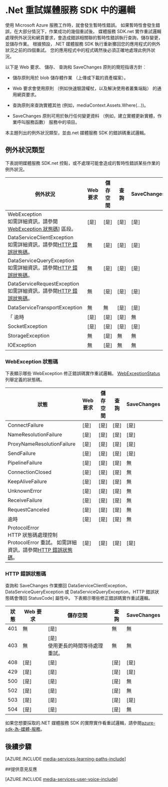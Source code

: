 <properties
    pageTitle="重試邏輯媒體服務 sdk.NET |Microsoft Azure"
    description="主題提供.NET 媒體服務 sdk 重試邏輯的概觀。"
    authors="Juliako"
    manager="erikre"
    editor=""
    services="media-services"
    documentationCenter=""/>

<tags
    ms.service="media-services"
    ms.workload="media"
    ms.tgt_pltfrm="na"
    ms.devlang="na"
    ms.topic="article"
    ms.date="10/25/2016" 
    ms.author="juliako"/>


# <a name="retry-logic-in-the-media-services-sdk-for-net"></a>.Net 重試媒體服務 SDK 中的邏輯

使用 Microsoft Azure 服務工作時，就會發生暫時性錯誤。 如果暫時性會發生錯誤，在大部分情況下，作業成功的幾個重試後。 媒體服務 SDK.net 實作重試邏輯處理例外狀況和網頁要求，會造成錯誤相關聯的暫時性錯誤執行查詢，儲存變更，並儲存作業。  根據預設，.NET 媒體服務 SDK 執行重新擲回您的應用程式的例外狀況之前的四個重試。 您的應用程式中的程式碼然後必須正確地處理此例外狀況。  
  
 以下是 Web 要求、 儲存、 查詢和 SaveChanges 原則的簡短指導方針︰  
  
-   儲存原則用於 blob 儲存體作業 （上傳或下載的資產檔案）。  
  
-   Web 要求會使用原則 （例如快速驗證權杖，以及解決使用者叢集端點） 的通用網頁要求。  
  
-   查詢原則來查詢實體其他 (例如，mediaContext.Assets.Where(...))。  
  
-   SaveChanges 原則可用於執行任何變更資料 （例如，建立實體更新實體，作業呼叫服務函數） 服務中的項目。  
  
 本主題列出的例外狀況類型，並由.net 媒體服務 SDK 的錯誤碼重試邏輯。  
  
## <a name="exception-types"></a>例外狀況類型  

下表說明媒體服務 SDK.net 控點，或不處理可能會造成的暫時性錯誤某些作業的例外狀況。  
  
例外狀況|Web 要求|儲存空間|查詢|SaveChanges
----|------|----|---|---
WebException<br/>如需詳細資訊，請參閱[WebException 狀態碼](media-services-retry-logic-in-dotnet-sdk.md#WebExceptionStatus)] 區段。|[是]|[是]|[是]|[是]  
DataServiceClientException<br/> 如需詳細資訊，請參閱[HTTP 錯誤狀態碼](media-services-retry-logic-in-dotnet-sdk.md#HTTPStatusCode)。|無|[是]|[是]|[是]
DataServiceQueryException<br/> 如需詳細資訊，請參閱[HTTP 錯誤狀態碼](media-services-retry-logic-in-dotnet-sdk.md#HTTPStatusCode)。|無|[是]|[是]|[是]  
DataServiceRequestException<br/> 如需詳細資訊，請參閱[HTTP 錯誤狀態碼](media-services-retry-logic-in-dotnet-sdk.md#HTTPStatusCode)。|無|[是]|[是]|[是]  
DataServiceTransportException|無|無|[是]|[是]
「 逾時|[是]|[是]|[是]|無
SocketException|[是]|[是]|[是]|[是]  
StorageException|無|[是]|無|無 
IOException|無|[是]|無|無
  
###  <a name="WebExceptionStatus"></a>WebException 狀態碼  

下表顯示哪些 WebException 修正錯誤碼實作重試邏輯。 [WebExceptionStatus](http://msdn.microsoft.com/library/system.net.webexceptionstatus.aspx)列舉定義的狀態碼。  
  
狀態|Web 要求|儲存空間|查詢|SaveChanges  
-----|-----------------|-------------|-----------|----------  
ConnectFailure|[是]|[是]|[是]|[是]
NameResolutionFailure|[是]|[是]|[是]|[是]  
ProxyNameResolutionFailure|[是]|[是]|[是]|[是]  
SendFailure|[是]|[是]|[是]|[是]
PipelineFailure|[是]|[是]|[是]|無  
ConnectionClosed|[是]|[是]|[是]|無  
KeepAliveFailure|[是]|[是]|[是]|無  
UnknownError|[是]|[是]|[是]|無 
ReceiveFailure|[是]|[是]|[是]|無  
RequestCanceled|[是]|[是]|[是]|無  
逾時|[是]|[是]|[是]|無
ProtocolError <br/>HTTP 狀態碼處理控制 ProtocolError 重試。 如需詳細資訊，請參閱[HTTP 錯誤狀態碼](media-services-retry-logic-in-dotnet-sdk.md#HTTPStatusCode)。|[是]|[是]|[是]|[是]|  
  
###  <a name="HTTPStatusCode"></a>HTTP 錯誤狀態碼  

查詢和 SaveChanges 作業擲回 DataServiceClientException、 DataServiceQueryException 或 DataServiceQueryException，HTTP 錯誤狀態碼會傳回 StatusCode] 屬性中。  下表顯示哪些修正錯誤碼實作重試邏輯。  
  
 
狀態|Web 要求|儲存空間|查詢|SaveChanges 
---|----|----|----|----
401|無|[是]|無|無
403|無|[是]<br/>使用更長的時間等待處理重試。|無|無  
408|[是]|[是]|[是]|[是]
429|[是]|[是]|[是]|[是]  
500|[是]|[是]|[是]|無  
502|[是]|[是]|[是]|無  
503|[是]|[是]|[是]|[是]  
504|[是]|[是]|[是]|無  
  
如果您想要採取的.NET 媒體服務 SDK 的實際實作看重試邏輯，請參閱[azure-sdk-為-媒體-服務](https://github.com/Azure/azure-sdk-for-media-services/tree/dev/src/net/Client/TransientFaultHandling)。

## <a name="next-steps"></a>後續步驟

[AZURE.INCLUDE [media-services-learning-paths-include](../../includes/media-services-learning-paths-include.md)]

##<a name="provide-feedback"></a>提供意見反應

[AZURE.INCLUDE [media-services-user-voice-include](../../includes/media-services-user-voice-include.md)]
